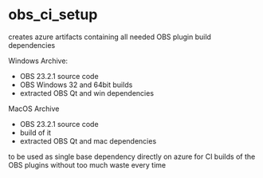 # obs_ci_setup

creates azure artifacts containing all needed OBS plugin build dependencies

 Windows Archive:
* OBS 23.2.1 source code
* OBS Windows 32 and 64bit builds
* extracted OBS Qt and win dependencies

MacOS Archive
* OBS 23.2.1 source code
* build of it 
* extracted OBS Qt and mac dependencies 

to be used as single base dependency directly on azure for CI builds of the OBS plugins without too much waste every time


